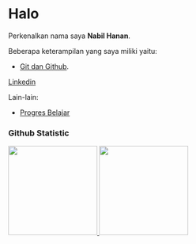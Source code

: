 # Halo
 
Perkenalkan nama saya **Nabil Hanan**.  

Beberapa keterampilan yang saya miliki yaitu:
- [Git dan Github](https://www.dicoding.com/certificates/JMZV13N3NXN9).<br>

 [Linkedin](https://www.linkedin.com/in/nabil-hanan/)

Lain-lain:
- [Progres Belajar](https://github.com/nabilhanan/nabilhanan/blob/main/learning-progress.md#progres-belajar)
 
### Github Statistic
<p align="left">
<a href="https://github.com/nabilhanan">
  <img height="180em" src="https://github-readme-stats-eight-theta.vercel.app/api?username=nabilhanan&show_icons=true&theme=algolia&include_all_commits=true&count_private=true"/>
  <img height="180em" src="https://github-readme-stats-eight-theta.vercel.app/api/top-langs/?username=nabilhanan&layout=compact&layout=compact&theme=algolia"/>
</a>
</p>
